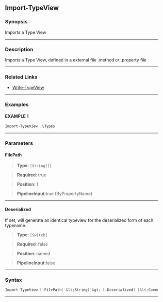
Import-TypeView
---------------
### Synopsis
Imports a Type View

---
### Description

Imports a Type View, defined in a external file .method or .property file

---
### Related Links
* [Write-TypeView](Write-TypeView.md)



---
### Examples
#### EXAMPLE 1
```PowerShell
Import-TypeView .\Types
```

---
### Parameters
#### **FilePath**

> **Type**: ```[String[]]```

> **Required**: true

> **Position**: 1

> **PipelineInput**:true (ByPropertyName)



---
#### **Deserialized**

If set, will generate an identical typeview for the deserialized form of each typename.



> **Type**: ```[Switch]```

> **Required**: false

> **Position**: named

> **PipelineInput**:false



---
### Syntax
```PowerShell
Import-TypeView [-FilePath] &lt;String[]&gt; [-Deserialized] [&lt;CommonParameters&gt;]
```
---


